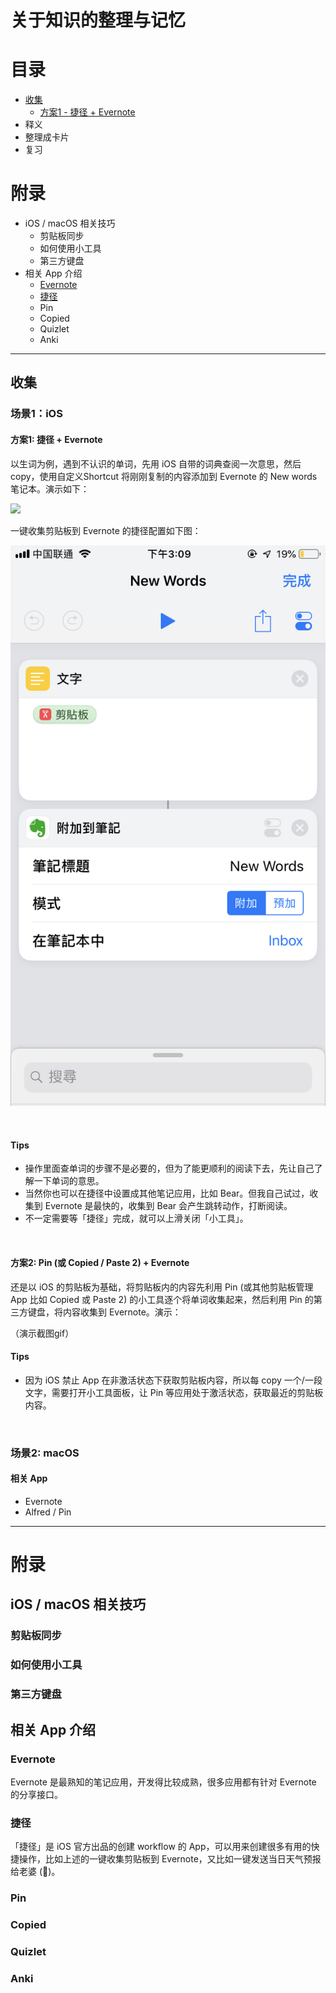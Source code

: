 # 关于知识的整理与记忆

# 目录
- [收集](#collect)
	- [方案1 - 捷径 + Evernote](#collect-1)
- 释义
- 整理成卡片
- 复习
# 附录
- iOS / macOS 相关技巧
	- 剪贴板同步
	- 如何使用小工具
	- 第三方键盘
- 相关 App 介绍
	- [Evernote](#appendix-evernote)
	- [捷径](#appendix-evernote)
	- Pin
	- Copied
	- Quizlet
	- Anki

---

## 收集<a name="collect"/></a>
### 场景1：iOS

#### 方案1: 捷径 + Evernote<a name="collect-1"/></a>
以生词为例，遇到不认识的单词，先用 iOS 自带的词典查阅一次意思，然后 copy，使用自定义Shortcut 将刚刚复制的内容添加到 Evernote 的 New words 笔记本。演示如下：

![](./assets/collect-new-word-ios.gif)

一键收集剪贴板到 Evernote 的捷径配置如下图：

![](./assets/Shortcuts-screenshot.jpeg)

<br />

#### Tips
- 操作里面查单词的步骤不是必要的，但为了能更顺利的阅读下去，先让自己了解一下单词的意思。
- 当然你也可以在捷径中设置成其他笔记应用，比如 Bear。但我自己试过，收集到 Evernote 是最快的，收集到 Bear 会产生跳转动作，打断阅读。
- 不一定需要等「捷径」完成，就可以上滑关闭「小工具」。

<br />

#### 方案2: Pin (或 Copied / Paste 2) + Evernote<a name="collect-2"></a>
还是以 iOS 的剪贴板为基础，将剪贴板内的内容先利用 Pin (或其他剪贴板管理 App 比如 Copied 或 Paste 2) 的小工具逐个将单词收集起来，然后利用 Pin 的第三方键盘，将内容收集到 Evernote。演示：

（演示截图gif）

#### Tips
- 因为 iOS 禁止 App 在非激活状态下获取剪贴板内容，所以每 copy 一个/一段文字，需要打开小工具面板，让 Pin 等应用处于激活状态，获取最近的剪贴板内容。

<br />

### 场景2: macOS
#### 相关 App
- Evernote
- Alfred / Pin

---

# 附录

## iOS / macOS 相关技巧
### 剪贴板同步
### 如何使用小工具
### 第三方键盘
## 相关 App 介绍
### Evernote<a name="appendix-evernote"/></a>
Evernote 是最熟知的笔记应用，开发得比较成熟，很多应用都有针对 Evernote 的分享接口。
### 捷径<a name="appendix-shortcuts"/></a>
「捷径」是 iOS 官方出品的创建 workflow 的 App，可以用来创建很多有用的快捷操作，比如上述的一键收集剪贴板到 Evernote，又比如一键发送当日天气预报给老婆 (🤨)。
### Pin
### Copied
### Quizlet
### Anki